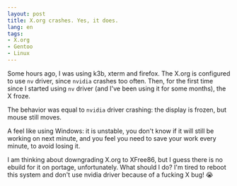 ```yaml
---
layout: post
title: X.org crashes. Yes, it does.
lang: en
tags:
- X.org
- Gentoo
- Linux
---
```


Some hours ago, I was using k3b, xterm and firefox. The X.org is configured to use `nv` driver, since `nvidia` crashes too often. Then, for the first time since I started using `nv` driver (and I've been using it for some months), the X froze.


The behavior was equal to `nvidia` driver crashing: the display is frozen, but mouse still moves.

A feel like using Windows: it is unstable, you don't know if it will still be working on next minute, and you feel you need to save your work every minute, to avoid losing it.

I am thinking about downgrading X.org to XFree86, but I guess there is no ebuild for it on portage, unfortunately. What should I do? I'm tired to reboot this system and don't use nvidia driver because of a fucking X bug! 😭
